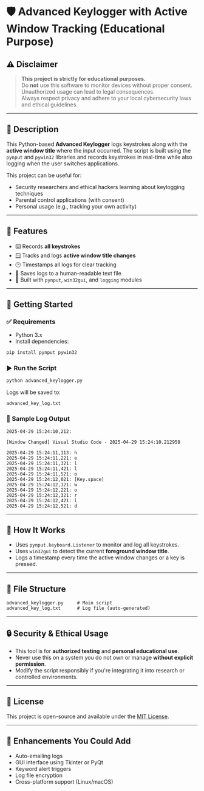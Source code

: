 # 🛡️ Advanced Keylogger with Active Window Tracking (Educational Purpose)

## ⚠️ Disclaimer

> **This project is strictly for educational purposes.**  
> Do **not** use this software to monitor devices without proper consent. Unauthorized usage can lead to legal consequences.  
> Always respect privacy and adhere to your local cybersecurity laws and ethical guidelines.

---

## 📝 Description

This Python-based **Advanced Keylogger** logs keystrokes along with the **active window title** where the input occurred. The script is built using the `pynput` and `pywin32` libraries and records keystrokes in real-time while also logging when the user switches applications.

This project can be useful for:
- Security researchers and ethical hackers learning about keylogging techniques
- Parental control applications (with consent)
- Personal usage (e.g., tracking your own activity)

---

## 🧰 Features

- ⌨️ Records **all keystrokes**
- 🪟 Tracks and logs **active window title changes**
- 🕒 Timestamps all logs for clear tracking
- 📄 Saves logs to a human-readable text file
- 🧱 Built with `pynput`, `win32gui`, and `logging` modules

---

## 🚀 Getting Started

### ✅ Requirements

- Python 3.x
- Install dependencies:

```bash
pip install pynput pywin32
```

### ▶️ Run the Script

```bash
python advanced_keylogger.py
```

Logs will be saved to:

```
advanced_key_log.txt
```

### 🧪 Sample Log Output

```
2025-04-29 15:24:10,212: 

[Window Changed] Visual Studio Code - 2025-04-29 15:24:10.212958

2025-04-29 15:24:11,113: h
2025-04-29 15:24:11,221: e
2025-04-29 15:24:11,321: l
2025-04-29 15:24:11,421: l
2025-04-29 15:24:11,521: o
2025-04-29 15:24:12,021: [Key.space]
2025-04-29 15:24:12,121: w
2025-04-29 15:24:12,221: o
2025-04-29 15:24:12,321: r
2025-04-29 15:24:12,421: l
2025-04-29 15:24:12,521: d
```

---

## 🧠 How It Works

- Uses `pynput.keyboard.Listener` to monitor and log all keystrokes.
- Uses `win32gui` to detect the current **foreground window title**.
- Logs a timestamp every time the active window changes or a key is pressed.

---

## 📁 File Structure

```
advanced_keylogger.py     # Main script
advanced_key_log.txt      # Log file (auto-generated)
```

---

## 🔒 Security & Ethical Usage

- This tool is for **authorized testing** and **personal educational use**.
- Never use this on a system you do not own or manage **without explicit permission**.
- Modify the script responsibly if you're integrating it into research or controlled environments.

---

## 📃 License

This project is open-source and available under the [MIT License](LICENSE).

---

## 📌 Enhancements You Could Add

- Auto-emailing logs
- GUI interface using Tkinter or PyQt
- Keyword alert triggers
- Log file encryption
- Cross-platform support (Linux/macOS)

